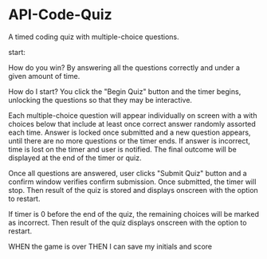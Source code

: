 # API-Code-Quiz
A timed coding quiz with multiple-choice questions.

start: 

How do you win?
By answering all the questions correctly and under a given amount of time. 

How do I start?
You click the "Begin Quiz" button and the timer begins, unlocking the questions so that they may be interactive. 

Each multiple-choice question will appear individually on screen with a with choices below that include at least once correct answer randomly assorted each time. Answer is locked once submitted and a new question appears, until there are no more questions or the timer ends. If answer is incorrect, time is lost on the timer and user is notified. The final outcome will be displayed at the end of the timer or quiz. 

Once all questions are answered, user clicks "Submit Quiz" button and a confirm window verifies confirm submission. Once submitted, the timer will stop. Then result of the quiz is stored and displays onscreen with the option to restart. 

If timer is 0 before the end of the quiz, the remaining choices will be marked as incorrect. Then result of the quiz displays onscreen with the option to restart. 

WHEN the game is over
THEN I can save my initials and score
